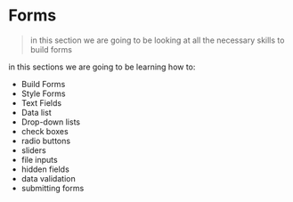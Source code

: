 # Forms

> in this section we are going to be looking at all the necessary skills to build forms

in this sections we are going to be learning how to:

- Build Forms
- Style Forms
- Text Fields
- Data list
- Drop-down lists
- check boxes
- radio buttons
- sliders
- file inputs
- hidden fields
- data validation
- submitting forms
